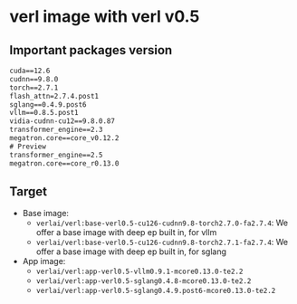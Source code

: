 # verl image with verl v0.5

## Important packages version

```txt
cuda==12.6
cudnn==9.8.0
torch==2.7.1
flash_attn=2.7.4.post1
sglang==0.4.9.post6
vllm==0.8.5.post1
vidia-cudnn-cu12==9.8.0.87
transformer_engine==2.3
megatron.core==core_v0.12.2
# Preview
transformer_engine==2.5
megatron.core==core_r0.13.0
```

## Target

- Base image:
    - `verlai/verl:base-verl0.5-cu126-cudnn9.8-torch2.7.0-fa2.7.4`: We offer a base image with deep ep built in, for vllm
    - `verlai/verl:base-verl0.5-cu126-cudnn9.8-torch2.7.1-fa2.7.4`: We offer a base image with deep ep built in, for sglang
- App image:
    - `verlai/verl:app-verl0.5-vllm0.9.1-mcore0.13.0-te2.2`
    - `verlai/verl:app-verl0.5-sglang0.4.8-mcore0.13.0-te2.2`
    - `verlai/verl:app-verl0.5-sglang0.4.9.post6-mcore0.13.0-te2.2`